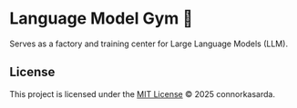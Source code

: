 # Language Model Gym 💪

Serves as a factory and training center for Large Language Models (LLM).

## License

This project is licensed under the [MIT License](LICENSE) © 2025 connorkasarda.
